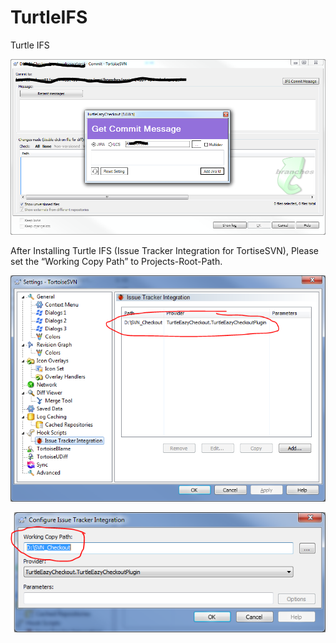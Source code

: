 TurtleIFS
=========

Turtle IFS

![alt text](screenshots/TurtleEazyCheckout.PNG "Home Screen")

After Installing Turtle IFS (Issue Tracker Integration for TortiseSVN), Please set the “Working Copy Path” to Projects-Root-Path.

![alt text](screenshots/TortoiseSVN_Settings.png "TortoiseSVN Settings Screen")

![alt text](screenshots/TortoiseSVN_Configure.png "TortoiseSVN Configure Screen")
